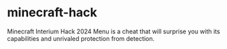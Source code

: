# minecraft-hack
Minecraft Interium Hack 2024 Menu is a cheat that will surprise you with its capabilities and unrivaled protection from detection.
